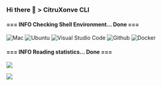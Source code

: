 ### Hi there 👋 > CitruXonve CLI

#### === INFO Checking Shell Environment... Done ===

![Mac](https://img.shields.io/badge/macOS%2010.15.7-Catalina-c8c8c8?style=for-the-badge&logo=apple&logoColor=white)
![Ubuntu](https://img.shields.io/badge/Ubuntu%2020.04.1-Focal%20Fossa-dd4814?style=for-the-badge&logo=ubuntu&logoColor=white)
![Visual Studio Code](https://img.shields.io/badge/-Visual_Studio_Code-007aba?style=for-the-badge&logo=visual-studio-code&logoColor=white)
![Github](https://img.shields.io/badge/-Github-success?style=for-the-badge&logo=github&logoColor=white)
![Docker](https://img.shields.io/badge/-Docker-2496ed?style=for-the-badge&logo=Docker&logoColor=white)

#### === INFO Reading statistics... Done ===

![][GitHub Stats]

![][Top Langs]

<!--
![][Wakatime Stats]
-->

[GitHub Stats]: https://github-readme-stats.vercel.app/api?username=CitruXonve&hide=issues,contribs&show_icons=true&theme=cobalt
[Wakatime Stats]: https://github-readme-stats.vercel.app/api/wakatime?username=CitruXonve
[Top Langs]: https://github-readme-stats.vercel.app/api/top-langs/?username=CitruXonve&layout=compact&theme=cobalt

<!--
**CitruXonve/CitruXonve** is a ✨ _special_ ✨ repository because its `README.md` (this file) appears on your GitHub profile.

Here are some ideas to get you started:

- 🔭 I’m currently working on ...
- 🌱 I’m currently learning ...
- 👯 I’m looking to collaborate on ...
- 🤔 I’m looking for help with ...
- 💬 Ask me about ...
- 📫 How to reach me: ...
- 😄 Pronouns: ...
- ⚡ Fun fact: ...
-->
